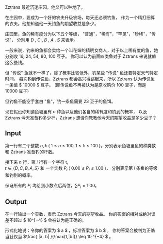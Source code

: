 Zztrans 最近沉迷庄园，他又可以种地了。

在庄园中，要成为一个好的农夫升级农场，每天还必须钓鱼，
作为一个精打细算的农夫，他想知道他一天钓鱼的期望收益是多少。

庄园里，鱼的稀有度分为以下五个等级，
"普通"，"稀有"，"罕见"，"珍稀"，"传说"，
分别用 $D$ , $C$ , $B$ , $A$ , $S$ 来表示。  

一般来说，钓来的鱼都会卖给一个叫花婶的精明女商人，对于以上稀有度的鱼，她分别收
$16$, $24$, $54$, $80$, $100$ 豆子。
你可以认为前面四类鱼对于 Zztrans 来说就值这么些钱。

但 "传说" 鱼就不一样了，除了概率比较低外，钓某些 "传说" 鱼还要特定天气特定时间。
每次钓到传说鱼，Zztrans 都会高兴得跳起来，所以 Zztrans 认为传说鱼一条值 $ 10000 $ 豆子。
(即传说鱼不再被认为是原收购价 $100$ 豆子，而是 $10000$ 豆子)

但钓鱼不能空手套白 "鱼"，钓一条鱼需要 $23$ 豆子的鱼饵。

现在假设你知道鱼塘里有 $n$ 种鱼以及他们各自的稀有度和钓到的概率，
以及 Zztrans 今天准备钓多少杆，Zztrans 想请你教教他今天的期望收益是多少豆子？

## Input

第一行有二个整数 $n, k$ ( $1 \leq  n \leq 100, 1 \leq  k \leq 100$ )，分别表示鱼塘里鱼的种类数和 Zztrans 准备钓的杆数。

接下来 $n$ 行，第 $i$ 行有一个字符 t,  
$t \in \{D,C,B,A,S\}$ 和 一个实数 $P_i$ ( $0.00 \leq P_i \leq 1.00$ )，
分别表示第 $i$ 条鱼的等级和钓到的概率。

保证所有的 $P_i$ 均给到小数点后两位，$\sum {P_i = 1.00}$。

## Output

在一行输出一个实数，表示 Zztrans 今天的期望收益。
你的答案的相对或绝对误差不超过 $ 10^{−4} $ 会被认为是正确的。

形式化地说：令你的答案为 $ a $ ，标准答案为 $ b $ ，
你的答案会被判为正确当且仅当 $\frac{ |a−b| }{\max(1,|b|)} \leq 10 ^{−4} $ 。
